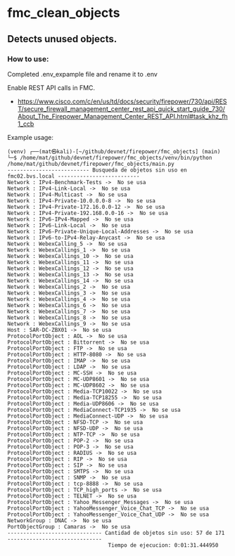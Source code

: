 # fmc_clean_objects
## Detects unused objects.
### How to use:

Completed .env_expample file and rename it to .env

Enable REST API calls in FMC.
- https://www.cisco.com/c/en/us/td/docs/security/firepower/730/api/REST/secure_firewall_management_center_rest_api_quick_start_guide_730/About_The_Firepower_Management_Center_REST_API.html#task_khz_fh1_ccb

Example usage:

    (venv) ┌──(mat㉿kali)-[~/github/devnet/firepower/fmc_objects] (main)
    └─$ /home/mat/github/devnet/firepower/fmc_objects/venv/bin/python /home/mat/github/devnet/firepower/fmc_objects/main.py
    -------------------------- Busqueda de objetos sin uso en fmc02.bvs.local --------------------------
    Network : IPv4-Benchmark-Tests ->  No se usa
    Network : IPv4-Link-Local ->  No se usa
    Network : IPv4-Multicast ->  No se usa
    Network : IPv4-Private-10.0.0.0-8 ->  No se usa
    Network : IPv4-Private-172.16.0.0-12 ->  No se usa
    Network : IPv4-Private-192.168.0.0-16 ->  No se usa
    Network : IPv6-IPv4-Mapped ->  No se usa
    Network : IPv6-Link-Local ->  No se usa
    Network : IPv6-Private-Unique-Local-Addresses ->  No se usa
    Network : IPv6-to-IPv4-Relay-Anycast ->  No se usa
    Network : WebexCalling_5 ->  No se usa
    Network : WebexCallings_1 ->  No se usa
    Network : WebexCallings_10 ->  No se usa
    Network : WebexCallings_11 ->  No se usa
    Network : WebexCallings_12 ->  No se usa
    Network : WebexCallings_13 ->  No se usa
    Network : WebexCallings_14 ->  No se usa
    Network : WebexCallings_2 ->  No se usa
    Network : WebexCallings_3 ->  No se usa
    Network : WebexCallings_4 ->  No se usa
    Network : WebexCallings_6 ->  No se usa
    Network : WebexCallings_7 ->  No se usa
    Network : WebexCallings_8 ->  No se usa
    Network : WebexCallings_9 ->  No se usa
    Host : SAR-DC-ZBX01 ->  No se usa
    ProtocolPortObject : AOL ->  No se usa
    ProtocolPortObject : Bittorrent ->  No se usa
    ProtocolPortObject : FTP ->  No se usa
    ProtocolPortObject : HTTP-8080 ->  No se usa
    ProtocolPortObject : IMAP ->  No se usa
    ProtocolPortObject : LDAP ->  No se usa
    ProtocolPortObject : MC-SSH ->  No se usa
    ProtocolPortObject : MC-UDP8601 ->  No se usa
    ProtocolPortObject : MC-UDP8602 ->  No se usa
    ProtocolPortObject : Media-TCP10022 ->  No se usa
    ProtocolPortObject : Media-TCP18255 ->  No se usa
    ProtocolPortObject : Media-UDP8606 ->  No se usa
    ProtocolPortObject : MediaConnect-TCP1935 ->  No se usa
    ProtocolPortObject : MediaConnect-UDP ->  No se usa
    ProtocolPortObject : NFSD-TCP ->  No se usa
    ProtocolPortObject : NFSD-UDP ->  No se usa
    ProtocolPortObject : NTP-TCP ->  No se usa
    ProtocolPortObject : POP-2 ->  No se usa
    ProtocolPortObject : POP-3 ->  No se usa
    ProtocolPortObject : RADIUS ->  No se usa
    ProtocolPortObject : RIP ->  No se usa
    ProtocolPortObject : SIP ->  No se usa
    ProtocolPortObject : SMTPS ->  No se usa
    ProtocolPortObject : SNMP ->  No se usa
    ProtocolPortObject : tcp-8888 ->  No se usa
    ProtocolPortObject : TCP_high_ports ->  No se usa
    ProtocolPortObject : TELNET ->  No se usa
    ProtocolPortObject : Yahoo_Messenger_Messages ->  No se usa
    ProtocolPortObject : YahooMessenger_Voice_Chat_TCP ->  No se usa
    ProtocolPortObject : YahooMessenger_Voice_Chat_UDP ->  No se usa
    NetworkGroup : DNAC ->  No se usa
    PortObjectGroup : Camaras ->  No se usa
    ------------------------------ Cantidad de objetos sin uso: 57 de 171 ------------------------------
                                    Tiempo de ejecucion: 0:01:31.444950      